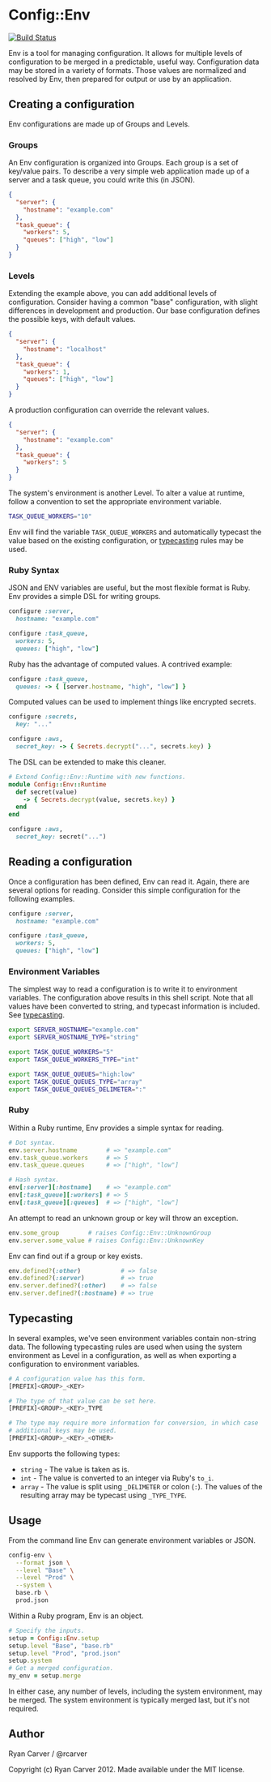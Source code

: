 # Config::Env

[![Build Status](https://secure.travis-ci.org/rcarver/config-env.png)](http://travis-ci.org/rcarver/config-env)

Env is a tool for managing configuration. It allows for multiple levels
of configuration to be merged in a predictable, useful way.
Configuration data may be stored in a variety of formats. Those values
are normalized and resolved by Env, then prepared for output or use by
an application.

## Creating a configuration

Env configurations are made up of Groups and Levels.

### Groups

An Env configuration is organized into Groups. Each group is a set of
key/value pairs. To describe a very simple web application made up of a
server and a task queue, you could write this (in JSON).

```json
{
  "server": {
    "hostname": "example.com"
  },
  "task_queue": {
    "workers": 5,
    "queues": ["high", "low"]
  }
}
```

### Levels

Extending the example above, you can add additional levels of
configuration. Consider having a common "base" configuration, with
slight differences in development and production. Our base
configuration defines the possible keys, with default values.

```json
{
  "server": {
    "hostname": "localhost"
  },
  "task_queue": {
    "workers": 1,
    "queues": ["high", "low"]
  }
}
```

A production configuration can override the relevant values.

```json
{
  "server": {
    "hostname": "example.com"
  },
  "task_queue": {
    "workers": 5
  }
}
```

The system's environment is another Level. To alter a value at runtime,
follow a convention to set the appropriate environment variable.

```bash
TASK_QUEUE_WORKERS="10"
```

Env will find the variable `TASK_QUEUE_WORKERS` and automatically
typecast the value based on the existing configuration, or
[typecasting](#typecasting) rules may be used.

### Ruby Syntax

JSON and ENV variables are useful, but the most flexible format is Ruby.
Env provides a simple DSL for writing groups.

```ruby
configure :server,
  hostname: "example.com"

configure :task_queue,
  workers: 5,
  queues: ["high", "low"]
```

Ruby has the advantage of computed values. A contrived example:

```ruby
configure :task_queue,
  queues: -> { [server.hostname, "high", "low"] }
```

Computed values can be used to implement things like encrypted secrets.

```ruby
configure :secrets,
  key: "..."

configure :aws,
  secret_key: -> { Secrets.decrypt("...", secrets.key) }
```

The DSL can be extended to make this cleaner.

```ruby
# Extend Config::Env::Runtime with new functions.
module Config::Env::Runtime
  def secret(value)
    -> { Secrets.decrypt(value, secrets.key) }
  end
end

configure :aws,
  secret_key: secret("...")
```

## Reading a configuration

Once a configuration has been defined, Env can read it. Again, there are
several options for reading. Consider this simple configuration for the
following examples.

```ruby
configure :server,
  hostname: "example.com"

configure :task_queue,
  workers: 5,
  queues: ["high", "low"]
```

### Environment Variables

The simplest way to read a configuration is to write it to environment
variables. The configuration above results in this shell script. Note
that all values have been converted to string, and typecast information
is included. See [typecasting](#typecasting).

```sh
export SERVER_HOSTNAME="example.com"
export SERVER_HOSTNAME_TYPE="string"

export TASK_QUEUE_WORKERS="5"
export TASK_QUEUE_WORKERS_TYPE="int"

export TASK_QUEUE_QUEUES="high:low"
export TASK_QUEUE_QUEUES_TYPE="array"
export TASK_QUEUE_QUEUES_DELIMETER=":"
```

### Ruby

Within a Ruby runtime, Env provides a simple syntax for reading.

```ruby
# Dot syntax.
env.server.hostname        # => "example.com"
env.task_queue.workers     # => 5
env.task_queue.queues      # => ["high", "low"]

# Hash syntax.
env[:server][:hostname]    # => "example.com"
env[:task_queue][:workers] # => 5
env[:task_queue][:queues]  # => ["high", "low"]
```

An attempt to read an unknown group or key will throw an exception.

```ruby
env.some_group        # raises Config::Env::UnknownGroup
env.server.some_value # raises Config::Env::UnknownKey
```

Env can find out if a group or key exists.

```ruby
env.defined?(:other)           # => false
env.defined?(:server)          # => true
env.server.defined?(:other)    # => false
env.server.defined?(:hostname) # => true
```

## Typecasting

In several examples, we've seen environment variables contain non-string
data. The following typecasting rules are used when using the system
environment as Level in a configuration, as well as when exporting a
configuration to environment variables.

```sh
# A configuration value has this form.
[PREFIX]<GROUP>_<KEY>

# The type of that value can be set here.
[PREFIX]<GROUP>_<KEY>_TYPE

# The type may require more information for conversion, in which case
# additional keys may be used.
[PREFIX]<GROUP>_<KEY>_<OTHER>
```

Env supports the following types:

  * `string` - The value is taken as is.
  * `int` - The value is converted to an integer via Ruby's `to_i`.
  * `array` - The value is split using `_DELIMETER` or colon (`:`). The
    values of the resulting array may be typecast using `_TYPE_TYPE`.

## Usage

From the command line Env can generate environment variables or JSON.

```sh
config-env \
  --format json \
  --level "Base" \
  --level "Prod" \
  --system \
  base.rb \
  prod.json
```

Within a Ruby program, Env is an object.

```ruby
# Specify the inputs.
setup = Config::Env.setup
setup.level "Base", "base.rb"
setup.level "Prod", "prod.json"
setup.system
# Get a merged configuration.
my_env = setup.merge
```

In either case, any number of levels, including the system environment,
may be merged. The system environment is typically merged last, but it's
not required.

## Author

Ryan Carver / @rcarver

Copyright (c) Ryan Carver 2012. Made available under the MIT license.

